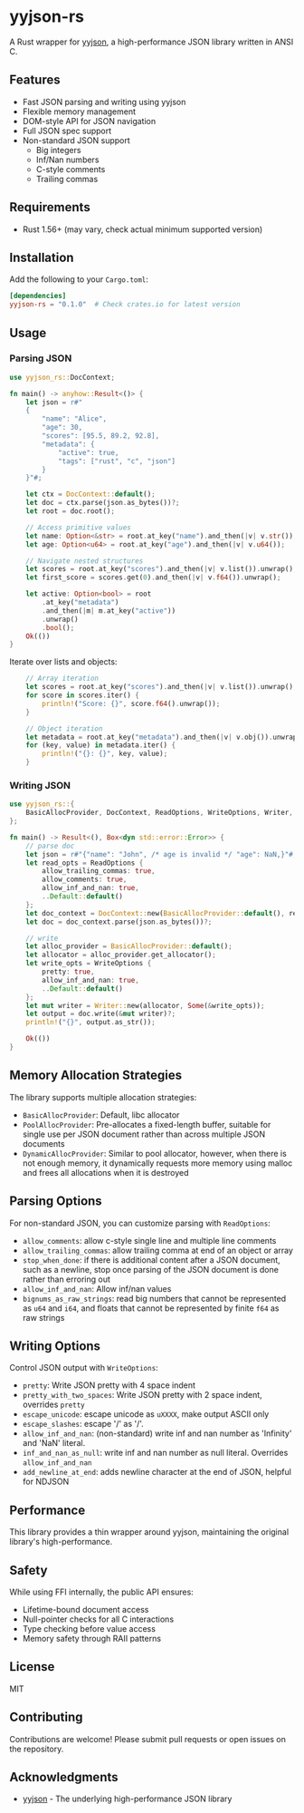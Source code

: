 # yyjson-rs

A Rust wrapper for [yyjson](https://github.com/ibireme/yyjson), a
high-performance JSON library written in ANSI C.

## Features

- Fast JSON parsing and writing using yyjson
- Flexible memory management
- DOM-style API for JSON navigation
- Full JSON spec support
- Non-standard JSON support
  - Big integers
  - Inf/Nan numbers
  - C-style comments
  - Trailing commas

## Requirements

- Rust 1.56+ (may vary, check actual minimum supported version)

## Installation

Add the following to your `Cargo.toml`:

```toml
[dependencies]
yyjson-rs = "0.1.0"  # Check crates.io for latest version
```

## Usage

### Parsing JSON

```rust
use yyjson_rs::DocContext;

fn main() -> anyhow::Result<()> {
    let json = r#"
    {
        "name": "Alice",
        "age": 30,
        "scores": [95.5, 89.2, 92.8],
        "metadata": {
            "active": true,
            "tags": ["rust", "c", "json"]
        }
    }"#;

    let ctx = DocContext::default();
    let doc = ctx.parse(json.as_bytes())?;
    let root = doc.root();

    // Access primitive values
    let name: Option<&str> = root.at_key("name").and_then(|v| v.str());
    let age: Option<u64> = root.at_key("age").and_then(|v| v.u64());

    // Navigate nested structures
    let scores = root.at_key("scores").and_then(|v| v.list()).unwrap();
    let first_score = scores.get(0).and_then(|v| v.f64()).unwrap();

    let active: Option<bool> = root
        .at_key("metadata")
        .and_then(|m| m.at_key("active"))
        .unwrap()
        .bool();
    Ok(())
}
```

Iterate over lists and objects:

```rust
    // Array iteration
    let scores = root.at_key("scores").and_then(|v| v.list()).unwrap();
    for score in scores.iter() {
        println!("Score: {}", score.f64().unwrap());
    }

    // Object iteration
    let metadata = root.at_key("metadata").and_then(|v| v.obj()).unwrap();
    for (key, value) in metadata.iter() {
        println!("{}: {}", key, value);
    }
```

### Writing JSON

```rust
use yyjson_rs::{
    BasicAllocProvider, DocContext, ReadOptions, WriteOptions, Writer, YyjsonAllocProvider,
};

fn main() -> Result<(), Box<dyn std::error::Error>> {
    // parse doc
    let json = r#"{"name": "John", /* age is invalid */ "age": NaN,}"#;
    let read_opts = ReadOptions {
        allow_trailing_commas: true,
        allow_comments: true,
        allow_inf_and_nan: true,
        ..Default::default()
    };
    let doc_context = DocContext::new(BasicAllocProvider::default(), read_opts);
    let doc = doc_context.parse(json.as_bytes())?;

    // write
    let alloc_provider = BasicAllocProvider::default();
    let allocator = alloc_provider.get_allocator();
    let write_opts = WriteOptions {
        pretty: true,
        allow_inf_and_nan: true,
        ..Default::default()
    };
    let mut writer = Writer::new(allocator, Some(&write_opts));
    let output = doc.write(&mut writer)?;
    println!("{}", output.as_str());

    Ok(())
}
```

## Memory Allocation Strategies

The library supports multiple allocation strategies:

- `BasicAllocProvider`: Default, libc allocator
- `PoolAllocProvider`: Pre-allocates a fixed-length buffer, suitable for single
  use per JSON document rather than across multiple JSON documents
- `DynamicAllocProvider`: Similar to pool allocator, however, when there is not
  enough memory, it dynamically requests more memory using malloc and frees all
  allocations when it is destroyed

## Parsing Options

For non-standard JSON, you can customize parsing with `ReadOptions`:

- `allow_comments`: allow c-style single line and multiple line comments
- `allow_trailing_commas`: allow trailing comma at end of an object or array
- `stop_when_done`: if there is additional content after a JSON document, such
  as a newline, stop once parsing of the JSON document is done rather than
  erroring out
- `allow_inf_and_nan`: Allow inf/nan values
- `bignums_as_raw_strings`: read big numbers that cannot be represented as `u64`
  and `i64`, and floats that cannot be represented by finite `f64` as raw
  strings

## Writing Options

Control JSON output with `WriteOptions`:

- `pretty`: Write JSON pretty with 4 space indent
- `pretty_with_two_spaces`: Write JSON pretty with 2 space indent, overrides
  `pretty`
- `escape_unicode`: escape unicode as `uXXXX`, make output ASCII only
- `escape_slashes`: escape '/' as '\/'.
- `allow_inf_and_nan`: (non-standard) write inf and nan number as 'Infinity' and
  'NaN' literal.
- `inf_and_nan_as_null`: write inf and nan number as null literal. Overrides
  `allow_inf_and_nan`
- `add_newline_at_end`: adds newline character at the end of JSON, helpful for
  NDJSON

## Performance

This library provides a thin wrapper around yyjson, maintaining the original
library's high-performance.

## Safety

While using FFI internally, the public API ensures:

- Lifetime-bound document access
- Null-pointer checks for all C interactions
- Type checking before value access
- Memory safety through RAII patterns

## License

MIT

## Contributing

Contributions are welcome! Please submit pull requests or open issues on the
repository.

## Acknowledgments

- [yyjson](https://github.com/ibireme/yyjson) - The underlying high-performance
  JSON library
